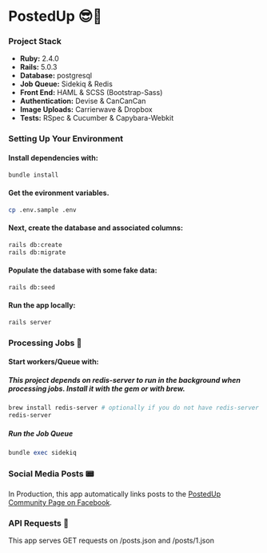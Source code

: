 # PostedUp 😎📲

### Project Stack

* **Ruby:** 2.4.0
* **Rails:** 5.0.3
* **Database:** postgresql
* **Job Queue:** Sidekiq & Redis
* **Front End:** HAML & SCSS (Bootstrap-Sass)
* **Authentication:** Devise & CanCanCan
* **Image Uploads:** Carrierwave & Dropbox
* **Tests:** RSpec & Cucumber & Capybara-Webkit

### Setting Up Your Environment

#### Install dependencies with:

``` bash
bundle install
```

#### Get the evironment variables. 

```bash
cp .env.sample .env
```

#### Next, create the database and associated columns:

``` bash
rails db:create
rails db:migrate
```

#### Populate the database with some fake data:

``` bash
rails db:seed
```

#### Run the app locally:

``` bash
rails server 
```


### Processing Jobs 🤺

#### Start workers/Queue with:

##### This project depends on redis-server to run in the background when processing jobs. Install it with the gem or with brew.

``` bash
brew install redis-server # optionally if you do not have redis-server on OSX
redis-server
```

##### Run the Job Queue

``` ruby
bundle exec sidekiq
```


### Social Media Posts 📟

In Production, this app automatically links posts to the [PostedUp Community Page on Facebook](https://www.facebook.com/PostedUp-App-Community-214327459084678/).



### API Requests 👾

This app serves GET requests on /posts.json and /posts/1.json
